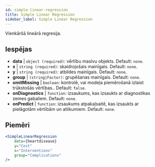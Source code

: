 ```yaml
---
id: simple-linear-regression
title: Simple Linear Regression
sidebar_label: Simple Linear Regression
---
```


Vienkāršā lineārā regresija.

## Iespējas

* __data__ | `object (required)`: vērtību masīvu objekts. Default: `none`.
* __x__ | `string (required)`: skaidrojošais mainīgais. Default: `none`.
* __y__ | `string (required)`: atbildes mainīgais. Default: `none`.
* __group__ | `(string|Factor)`: grupēšanas mainīgais. Default: `none`.
* __omitMissing__ | `boolean`: kontrolē, vai modeļa piemērošanā izlaist trūkstošās vērtības.. Default: `false`.
* __onDiagnostics__ | `function`: izsaukums, kas izsaukts ar diagnostikas zemes gabaliem. Default: `none`.
* __onPredict__ | `function`: izsaukums atpakaļsaitē, kas izsaukts ar pielāgotām vērtībām un atlikumiem. Default: `none`.


## Piemēri

```jsx live
<SimpleLinearRegression 
    data={heartdisease} 
    y="Cost"
    x="Interventions"
    group="Complications"
/>
```

